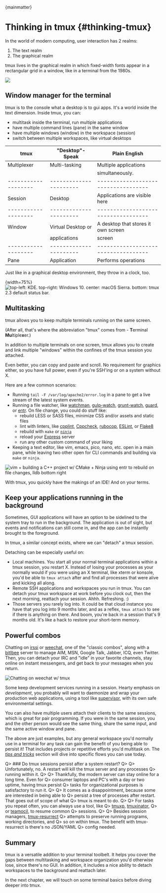 
{mainmatter}

# Thinking in tmux {#thinking-tmux}

In the world of modern computing, user interaction has 2 realms:

1. The text realm
2. The graphical realm

tmux lives in the graphical realm in which fixed-width fonts appear in
a rectangular grid in a window, like in a terminal from the 1980s.

![](images/info/server-with-laptop.png)

## Window manager for the terminal

tmux is to the console what a desktop is to gui apps. It's a world inside the
text dimension. Inside tmux, you can:

- multitask inside the terminal, run multiple applications
- have multiple command lines (pane) in the same window
- have multiple windows (window) in the workspace (session)
- switch between multiple workspaces, like virtual desktops

|**tmux**           |**"Desktop"-Speak**   |**Plain English**                  |
|-------------------|----------------------|-----------------------------------|
|Multiplexer        |Multi-tasking         |Multiple applications              |
|                   |                      |simultaneously.                    |
|-------------------|----------------------|-----------------------------------|
|Session            |Desktop               |Applications are visible here      |
|-------------------|----------------------|-----------------------------------|
|Window             |Virtual Desktop or    |A desktop that stores it own screen|
|                   |applications          |screen			       |
|-------------------|----------------------|-----------------------------------|
|Pane               |Application           |Performs operations                |


Just like in a graphical desktop environment, they throw in a clock, too.

{width=75%}
![top-left: KDE. top-right: Windows 10. center: macOS Sierra. bottom: tmux 2.3 default status bar.](images/01-thinking-tmux/clocks.png)

## Multitasking

tmux allows you to 
keep multiple terminals running on the same screen.

(After all, that's where the abbreviation "tmux" comes from - **T**erminal
**Mu**ltiple**x**er.)

In addition to multiple terminals on one screen, tmux allows you to create and link
multiple "windows" within the confines of the tmux session you attached.

Even better, you can copy and paste and scroll. No requirement for graphics
either, so you have full power, even if you're SSH'ing or on a system without X.

Here are a few common scenarios:

- Running `tail -F /var/log/apache2/error.log` in a
  pane to get a live stream of the latest system events.
- Running a file watcher, like [watchman](https://github.com/facebook/watchman),
  [gulp-watch](https://github.com/gulpjs/gulp/blob/master/docs/API.md#gulpwatchglob-opts-tasks),
  [grunt-watch](https://github.com/gruntjs/grunt-contrib-watch), [guard](https://github.com/guard/guard),
  or [entr](http://entrproject.org/). On file change, you could do stuff like:
  - rebuild LESS or SASS files, minimize CSS and/or assets and static files
  - lint with linters, like [cpplint](https://github.com/google/styleguide/tree/gh-pages/cpplint),
    [Cppcheck](http://cppcheck.sourceforge.net/), [rubocop](https://github.com/bbatsov/rubocop),
    [ESLint](http://eslint.org/), or [Flake8](http://flake8.pycqa.org/en/latest/)
  - rebuild with `make` or [`ninja`](https://ninja-build.org/)
  - reload your [Express](http://expressjs.com/) server
  - run any other custom command of your liking
- Keeping a text editor, like vim, emacs, pico, nano, etc. open in a main pane,
  while leaving two other open for CLI commands and building via `make` or
  `ninja`.

![vim + building a C++ project w/ CMake + Ninja using entr to rebuild on file changes, lldb bottom right](images/01-thinking-tmux/dev-watch.png)

With tmux, you quickly have the makings of an IDE! And on your terms.

## Keep your applications running in the background

Sometimes, GUI applications will have an option to be sidelined to the system
tray to run in the background.  The application is out of sight, but events and
notifications can still come in, and the app can be instantly brought to the
foreground.

In tmux, a similar concept exists, where we can "detach" a tmux session.

Detaching can be especially useful on:

- Local machines. You start all your normal terminal applications within
  a tmux session, you restart X. Instead of losing your processes as your
  normally would if you were using an X terminal, like xterm or konsole, you'd
  be able to `tmux attach` after and find all processes that were alive and
  kicking all along.
- Remote SSH applications and workspaces you run in tmux. You
  can detach your tmux workspace at work before you clock out, then the next
  morning, reattach your session. Ahhh. Refreshing. :)
- Those servers you rarely log into. It could be that cloud instance you have
  that you log into 9 months later, and as a reflex, `tmux attach` to see if
  there is anything on there. And boom, you're back in a session that's 9 months
  old. It's like a hack to restore your short-term memory.

## Powerful combos

Chatting on [irssi](https://irssi.org/) or [weechat](https://weechat.org/),
one of the "classic combos", along with a [bitlbee](https://www.bitlbee.org)
server to manage AIM, MSN, Google Talk, Jabber, ICQ, even Twitter. Then, you can
detach your IRC and "idle" in your favorite channels, stay online on instant
messengers, and get back to your messages when you return.

![Chatting on weechat w/ tmux](images/01-thinking-tmux/weechat.png)

Some keep development services running in a session. Hearty emphasis on
*development*, you probably will want to daemonize and wrap your production web
applications, using a tool like [supervisor](http://supervisord.org/), with its
own safe environmental settings.

You can also have multiple users attach their clients to the same sessions,
which is great for pair programming.  If you were in the same session, you
and the other person would see the same thing, share the same input, and the
same active window and pane.

The above are just examples, but any general workspace you'd normally use in a
terminal for any task can gain the benefit of you being able to persist it! 
That includes projects or repetitive efforts you'd multitask on. The
*[tips and tricks](#tips-and-tricks)* section will dive into specific flows
you can use today.

Q> ### Do tmux sessions persist after a system restart?
Q>
Q> Unfortunately, no. A restart will kill the tmux server and any processes
Q> running within it.
Q>
Q> Thankfully, the modern server can stay online for a long time. Even for
Q> consumer laptops and PC's with a day or two uptime, having tmux persist
Q> tasks for organizational purposes is satisfactory to run it.
Q>
Q> It comes as a disappointment, because some are interested in being able to
Q> persist a tree of processes after restart. That goes out of scope of what
Q> tmux is meant to do.
Q>
Q> For tasks you repeat often, you can always use a tool, like
Q> [tmuxp](https://github.com/tony/tmuxp), [tmuxinator](https://github.com/tmuxinator/tmuxinator),
Q> or [teamocil](https://github.com/remiprev/teamocil), to resume common
Q> sessions.
Q>
Q> Besides session managers, [tmux-resurrect](https://github.com/tmux-plugins/tmux-resurrect)
Q> attempts to preserve running programs, working directories, and
Q> so on within tmux. The benefit with tmux-resurrect is there's no JSON/YAML
Q> config needed.

## Summary

tmux is a versatile addition to your terminal toolbelt. It helps you cover the
gaps between multitasking and workspace organization you'd otherwise lose, since
there's no GUI. In addition, it includes a nice ability to detach workspaces to
the background and reattach later.

In the next chapter, we will touch on some terminal basics before diving
deeper into tmux.
